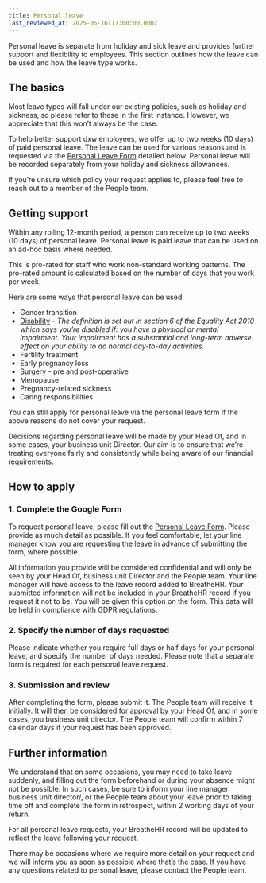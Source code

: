 ```yaml
---
title: Personal leave
last_reviewed_at: 2025-05-16T17:00:00.000Z
---
```

Personal leave is separate from holiday and sick leave and provides further support and flexibility to employees. This section outlines how the leave can be used and how the leave type works.

## **The basics**

Most leave types will fall under our existing policies, such as holiday and sickness, so please refer to these in the first instance. However, we appreciate that this won’t always be the case. 

To help better support dxw employees, we offer up to two weeks (10 days) of paid personal leave. The leave can be used for various reasons and is requested via the [Personal Leave Form](https://docs.google.com/forms/d/e/1FAIpQLSflWNWGOfk8jf71Xm-RQloRuEj-3pMfq5HMheCVV0W_85MvLg/viewform) detailed below. Personal leave will be recorded separately from your holiday and sickness allowances.

If you’re unsure which policy your request applies to, please feel free to reach out to a member of the People team. 

## **Getting support**

Within any rolling 12-month period, a person can receive up to two weeks (10 days) of personal leave. Personal leave is paid leave that can be used on an ad-hoc basis where needed. 

This is pro-rated for staff who work non-standard working patterns. The pro-rated amount is calculated based on the number of days that you work per week.

Here are some ways that personal leave can be used:

* Gender transition
* [Disability](https://www.gov.uk/definition-of-disability-under-equality-act-2010) - *The definition is set out in section 6 of the Equality Act 2010 which says you’re disabled if: you have a physical or mental impairment. Your impairment has a substantial and long-term adverse effect on your ability to do normal day-to-day activities.* 
* Fertility treatment
* Early pregnancy loss
* Surgery - pre and post-operative 
* Menopause
* Pregnancy-related sickness
* Caring responsibilities

You can still apply for personal leave via the personal leave form if the above reasons do not cover your request. 

Decisions regarding personal leave will be made by your Head Of, and in some cases, your business unit Director. Our aim is to ensure that we’re treating everyone fairly and consistently while being aware of our financial requirements.

## **How to apply**

### **1. Complete the Google Form**

To request personal leave, please fill out the [Personal Leave Form](https://docs.google.com/forms/d/e/1FAIpQLSflWNWGOfk8jf71Xm-RQloRuEj-3pMfq5HMheCVV0W_85MvLg/viewform). Please provide as much detail as possible. If you feel comfortable, let your line manager know you are requesting the leave in advance of submitting the form, where possible.

All information you provide will be considered confidential and will only be seen by your Head Of, business unit Director and the People team. Your line manager will have access to the leave record added to BreatheHR. Your submitted information will not be included in your BreatheHR record if you request it not to be. You will be given this option on the form. This data will be held in compliance with GDPR regulations. 

### **2. Specify the number of days requested**

Please indicate whether you require full days or half days for your personal leave, and specify the number of days needed. Please note that a separate form is required for each personal leave request.

### **3. Submission and review**

After completing the form, please submit it. The People team will receive it initially. It will then be considered for approval by your Head Of, and in some cases, you business unit director. The People team will confirm within 7 calendar days if your request has been approved.

## **Further information**

We understand that on some occasions, you may need to take leave suddenly, and filling out the form beforehand or during your absence might not be possible. In such cases, be sure to inform your line manager, business unit director/, or the People team about your leave prior to taking time off and complete the form in retrospect, within 2 working days of your return.

For all personal leave requests, your BreatheHR record will be updated to reflect the leave following your request.

There may be occasions where we require more detail on your request and we will inform you as soon as possible where that’s the case. If you have any questions related to personal leave, please contact the People team.